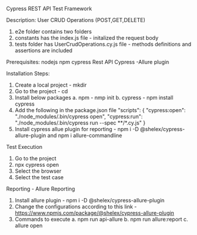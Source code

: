 Cypress REST API Test Framework

Description:
User CRUD Operations (POST,GET,DELETE)
1. e2e folder contains two folders
2. constants has the index.js file - initalized the request body 
3. tests folder has UserCrudOperations.cy.js  file - methods definitions and assertions are included

Prerequisites:
nodejs
npm
cypress
Rest API 
Cypress -Allure plugin

Installation Steps:
1. Create a local project - mkdir <project name>
2. Go to the project - cd <project name>
3. Install below packages
    a. npm - nmp init
    b. cypress - npm install cypress
4. Add the following in the package.json file
"scripts": {
    "cypress:open": "./node_modules/.bin/cypress open",
    "cypress:run": "./node_modules/.bin/cypress run --spec **/*.cy.js"
  }
5. Install cypress allue plugin for reporting - npm i -D @shelex/cypress-allure-plugin and npm i allure-commandline

Test Execution
1. Go to the project
2. npx cypress open
3. Select the browser
4. Select the test case

Reporting - Allure Reporting
1. Install allure plugin - npm i -D @shelex/cypress-allure-plugin
2. Change the configurations according to this link -https://www.npmjs.com/package/@shelex/cypress-allure-plugin
3. Commands to execute 
  a. npm run api-allure
  b. npm run allure:report
  c. allure open
